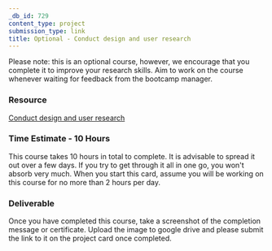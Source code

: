 ```yaml
---
_db_id: 729
content_type: project
submission_type: link
title: Optional - Conduct design and user research
---
```


Please note: this is an optional course, however, we encourage that you complete it to improve your research skills. Aim to work on the course whenever waiting for feedback from the bootcamp manager.

### Resource
[Conduct design and user research](https://openclassrooms.com/en/courses/4555276-conduct-design-and-user-research)

### Time Estimate - 10 Hours
This course takes 10 hours in total to complete. It is advisable to spread it out over a few days. If you try to get through it all in one go, you won't absorb very much.
When you start this card, assume you will be working on this course for no more than 2 hours per day.

### Deliverable
Once you have completed this course, take a screenshot of the completion message or certificate. Upload the image to google drive and please submit the link to it on the project card once completed.